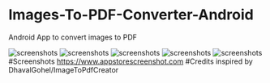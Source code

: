 # Images-To-PDF-Converter-Android

Android App to convert images to PDF

![screenshots](screenshots/screenshot_1.png) ![screenshots](screenshots/screenshot_2.png) ![screenshots](screenshots/screenshot_3.png)
![screenshots](screenshots/screenshot_4.png) ![screenshots](screenshots/screenshot_5.png)
#Screenshots
https://www.appstorescreenshot.com
#Credits
inspired by DhavalGohel/ImageToPdfCreator
